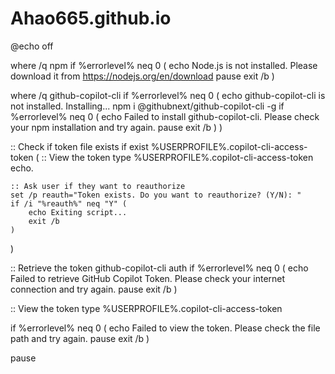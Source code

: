 # Ahao665.github.io
@echo off

where /q npm
if %errorlevel% neq 0 (
    echo Node.js is not installed. Please download it from https://nodejs.org/en/download
    pause
    exit /b
)

where /q github-copilot-cli
if %errorlevel% neq 0 (
    echo github-copilot-cli is not installed. Installing...
    npm i @githubnext/github-copilot-cli -g
    if %errorlevel% neq 0 (
        echo Failed to install github-copilot-cli. Please check your npm installation and try again.
        pause
        exit /b
    )
)

:: Check if token file exists
if exist %USERPROFILE%\.copilot-cli-access-token (
    :: View the token
    type %USERPROFILE%\.copilot-cli-access-token
    echo.

    :: Ask user if they want to reauthorize
    set /p reauth="Token exists. Do you want to reauthorize? (Y/N): "
    if /i "%reauth%" neq "Y" (
        echo Exiting script...
        exit /b
    )
)

:: Retrieve the token
github-copilot-cli auth
if %errorlevel% neq 0 (
    echo Failed to retrieve GitHub Copilot Token. Please check your internet connection and try again.
    pause
    exit /b
)

:: View the token
type %USERPROFILE%\.copilot-cli-access-token

if %errorlevel% neq 0 (
    echo Failed to view the token. Please check the file path and try again.
    pause
    exit /b
)

pause
